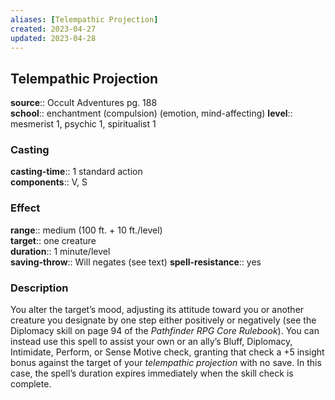 ```yaml
---
aliases: [Telempathic Projection]
created: 2023-04-27
updated: 2023-04-28
---
```


## Telempathic Projection

**source**:: Occult Adventures pg. 188  
**school**:: enchantment (compulsion) (emotion, mind-affecting)
**level**:: mesmerist 1, psychic 1, spiritualist 1

### Casting

**casting-time**:: 1 standard action  
**components**:: V, S

### Effect

**range**:: medium (100 ft. + 10 ft./level)  
**target**:: one creature  
**duration**:: 1 minute/level  
**saving-throw**:: Will negates (see text)
**spell-resistance**:: yes

### Description

You alter the target’s mood, adjusting its attitude toward you or another creature you designate by one step either positively or negatively (see the Diplomacy skill on page 94 of the *Pathfinder RPG Core Rulebook*). You can instead use this spell to assist your own or an ally’s Bluff, Diplomacy, Intimidate, Perform, or Sense Motive check, granting that check a +5 insight bonus against the target of your *telempathic projection* with no save. In this case, the spell’s duration expires immediately when the skill check is complete.
